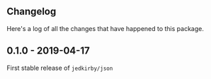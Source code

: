 Changelog
-------

Here's a log of all the changes that have happened to this package.

0.1.0 - 2019-04-17
------

First stable release of `jedkirby/json`
